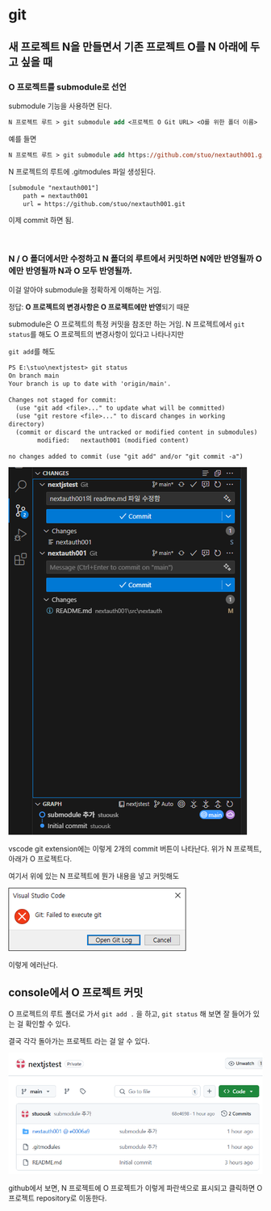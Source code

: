 # git

## 새 프로젝트 N을 만들면서 기존 프로젝트 O를 N 아래에 두고 싶을 때

### O 프로젝트를 submodule로 선언
submodule 기능을 사용하면 된다.

```ps
N 프로젝트 루트 > git submodule add <프로젝트 O Git URL> <O를 위한 폴더 이름>
```

예를 들면

```ps
N 프로젝트 루트 > git submodule add https://github.com/stuo/nextauth001.git nextauth001
```

N 프로젝트의 루트에 .gitmodules 파일 생성된다.

```
[submodule "nextauth001"]
	path = nextauth001
	url = https://github.com/stuo/nextauth001.git
```

이제 commit 하면 됨.

<br />

### N / O 폴더에서만 수정하고 N 폴더의 루트에서 커밋하면 N에만 반영될까 O에만 반영될까 N과 O 모두 반영될까.

이걸 알아야 submodule을 정확하게 이해하는 거임. 

정답: **O 프로젝트의 변경사항은 O 프로젝트에만 반영**되기 때문

submodule은 O 프로젝트의 특정 커밋을 참조만 하는 거임. N 프로젝트에서 `git status`를 해도 O 프로젝트의 변경사항이 있다고 나타나지만 



`git add`를 해도 
```PS
PS E:\stuo\nextjstest> git status
On branch main
Your branch is up to date with 'origin/main'.

Changes not staged for commit:
  (use "git add <file>..." to update what will be committed)
  (use "git restore <file>..." to discard changes in working directory)
  (commit or discard the untracked or modified content in submodules)
        modified:   nextauth001 (modified content)

no changes added to commit (use "git add" and/or "git commit -a")
```

![](img/20250511134112.png)

vscode git extension에는 이렇게 2개의 commit 버튼이 나타난다. 위가 N 프로젝트, 아래가 O 프로젝트다. 

여기서 위에 있는 N 프로젝트에 뭔가 내용을 넣고 커밋해도 

![](img/20250511134217.png)

이렇게 에러난다.


## console에서 O 프로젝트 커밋

O 프로젝트의 루트 폴더로 가서 `git add .` 을 하고, `git status` 해 보면 잘 들어가 있는 걸 확인할 수 있다.

결국 각각 돌아가는 프로젝트 라는 걸 알 수 있다.

![](img/20250511135332.png)

github에서 보면, N 프로젝트에 O 프로젝트가 이렇게 파란색으로 표시되고 클릭하면 O 프로젝트 repository로 이동한다.